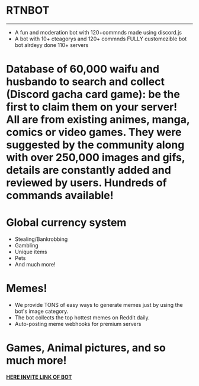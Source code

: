 # RTNBOT
--------------------

* A fun and moderation bot with 120+commnds made using discord.js 
* A bot with 10+ cteagorys and 120+ commnds FULLY customezible bot bot alrdeyy done 110+ servers

# Database of 60,000 waifu and husbando to search and collect (Discord gacha card game): be the first to claim them on your server! All are from existing animes, manga, comics or video games. They were suggested by the community along with over 250,000 images and gifs, details are constantly added and reviewed by users. Hundreds of commands available!

# Global currency system
- Stealing/Bankrobbing
- Gambling
- Unique items
- Pets
- And much more!
# Memes!
- We provide TONS of easy ways to generate memes just by using the bot's image category.
- The bot collects the top hottest memes on Reddit daily.
- Auto-posting meme webhooks for premium servers
# Games, Animal pictures, and so much more!

[**HERE INVITE LINK OF BOT**](https://discord.com/oauth2/authorize?client_id=813649336751620147&scope=bot&permissions=2146790527)
